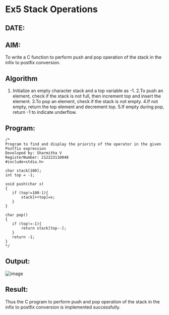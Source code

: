 # Ex5 Stack Operations
## DATE:
## AIM:
To write a C function to perform push and pop operation of the stack in the infix to postfix conversion.

## Algorithm
1. Initialize an empty character stack and a top variable as -1.
2.To push an element, check if the stack is not full, then increment top and insert the element.
3.To pop an element, check if the stack is not empty.
4.If not empty, return the top element and decrement top.
5.If empty during pop, return -1 to indicate underflow.  

## Program:
```
/*
Program to find and display the priority of the operator in the given Postfix expression
Developed by: Sharmitha V
RegisterNumber: 212223110048
#include<stdio.h>

char stack[100];
int top = -1;

void push(char x)
{
   if (top!=100-1){
       stack[++top]=x;
   }
}

char pop()
{
   if (top!=-1){
       return stack[top--];
   }
   return -1;
}
*/
```

## Output:

![image](https://github.com/user-attachments/assets/4590664f-663d-42df-9251-b11455e4a8b1)


## Result:
Thus the C program to perform push and pop operation of the stack in the infix to postfix conversion is implemented successfully.
